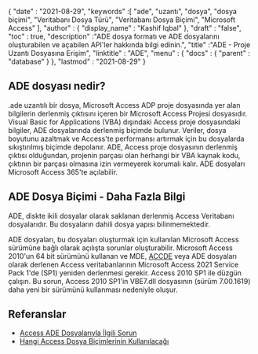 {
  "date" : "2021-08-29",
  "keywords" :[ "ade", "uzantı", "dosya", "dosya biçimi", "Veritabanı Dosya Türü", "Veritabanı Dosya Biçimi", "Microsoft Access" ],
  "author" : {
    "display_name" : "Kashif Iqbal"
},
  "draft" : "false",
  "toc" : true,
  "description" :"ADE dosya formatı ve ADE dosyalarını oluşturabilen ve açabilen API'ler hakkında bilgi edinin.",
  "title" :"ADE - Proje Uzantı Dosyasına Erişim",
  "linktitle" : "ADE",
  "menu" : {
    "docs" : {
      "parent" : "database"
}
},
  "lastmod" : "2021-08-29"
}

## ADE dosyası nedir?

.ade uzantılı bir dosya, Microsoft Access ADP proje dosyasında yer alan bilgilerin derlenmiş çıktısını içeren bir Microsoft Access Projesi dosyasıdır. Visual Basic for Applications (VBA) dışındaki Access proje dosyasındaki bilgiler, ADE dosyalarında derlenmiş biçimde bulunur. Veriler, dosya boyutunu azaltmak ve Access'te performansı artırmak için bu dosyalarda sıkıştırılmış biçimde depolanır. ADE, Access proje dosyasının derlenmiş çıktısı olduğundan, projenin parçası olan herhangi bir VBA kaynak kodu, çıktının bir parçası olmasına izin vermeyerek korumalı kalır. ADE dosyaları Microsoft Access 365'te açılabilir.

## ADE Dosya Biçimi - Daha Fazla Bilgi

ADE, diskte ikili dosyalar olarak saklanan derlenmiş Access Veritabanı dosyalarıdır. Bu dosyaların dahili dosya yapısı bilinmemektedir.

ADE dosyaları, bu dosyaları oluşturmak için kullanılan Microsoft Access sürümüne bağlı olarak açılışta sorunlar oluşturabilir. Microsoft Access 2010'un 64 bit sürümünü kullanan ve MDE, [ACCDE](/tr/database/accde/) veya ADE dosyaları olarak derlenen Access veritabanlarının Microsoft Access 2021 Service Pack 1'de (SP1) yeniden derlenmesi gerekir. Access 2010 SP1 ile düzgün çalışın. Bu sorun, Access 2010 SP1'in VBE7.dll dosyasının (sürüm 7.00.1619) daha yeni bir sürümünü kullanması nedeniyle oluşur.

## Referanslar

* [Access ADE Dosyalarıyla İlgili Sorun](https://learn.microsoft.com/en-us/office/troubleshoot/access/error-run-compiled-mde-accde-ade)
* [Hangi Access Dosya Biçimlerinin Kullanılacağı](https://support.microsoft.com/en-us/office/which-access-file-format-should-i-use-012d9ab3-d14c-479e-b617-be66f9070b41?ui=en-us&rs=en-us&ad=us)
